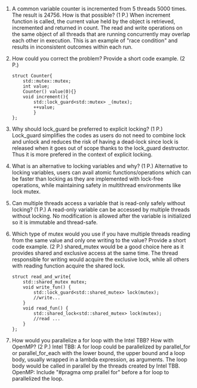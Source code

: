 ﻿
1.  A common variable counter is incremented from 5 threads 5000 times. The result is 24756. How is that possible? (1 P.)
    When increment function is called, the current value held by the object is retrieved, incremented and returned in count. The read and write operations on the same object of all threads that are running concurrently may overlap each other in execution. This is an example of "race condition" and results in inconsistent outcomes within each run. 
2.  How could you correct the problem? Provide a short code example. (2 P.)
    ```
    struct Counter{
	    std::mutex::mutex;
	    int value;
	    Counter() value(0){}
	    void increment(){
		    std::lock_guard<std::mutex> _(mutex);
		    ++value;
		    } 
    };
    ```
3.  Why should lock_guard be preferred to explicit locking? (1 P.)
    Lock_guard simplifies the codes as users do not need to combine lock and unlock and reduces the risk of having a dead-lock since lock is released when it goes out of scope thanks to the lock_guard destructor. Thus it is more prefered in the context of explicit locking. 
4.  What is an alternative to locking variables and why? (1 P.)
    Alternative to locking variables, users can avail atomic functions/operations which can be faster than locking as they are implemented with lock-free operations, while maintaining  safety in multithread environments like lock mutex.
5.  Can multiple threads access a variable that is read-only safely without locking? (1 P.)
    A read-only variable can be accessed by multiple threads without locking. No modification is allowed after the variable is initialized so it is immutable and thread-safe. 
6.  Which type of mutex would you use if you have multiple threads reading from the same value and only one writing to the value? Provide a short code example. (2 P.)
    shared_mutex would be a good choice here as it provides  shared and exclusive access at the same time. The thread responsible for writing would acquire the exclusive lock, while all others with reading function acquire the shared lock.
    ```
    struct read_and_write{
	    std::shared_mutex mutex; 
	    void write_fun() {
		    std::lock_guard<std::shared_mutex> lock(mutex);
		    //write...
	    }
	    void read_fun() {
		    std::shared_lock<std::shared_mutex> lock(mutex);
		    //read ...
	    }
    };
    ```

7.  How would you parallelize a for loop with the Intel TBB? How with OpenMP? (2 P.)
Intel TBB: A for loop could be parallelized by parallel_for or parallel_for_each with the lower bound, the upper bound and a loop body, usually wrapped in a lambda expression, as arguments. The loop body would be called in parallel by the threads created by Intel TBB.
OpenMP: Include "#pragma omp prallel for" before a for loop to parallelized the loop.
